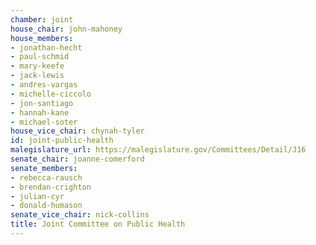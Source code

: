 ```yaml
---
chamber: joint
house_chair: john-mahoney
house_members:
- jonathan-hecht
- paul-schmid
- mary-keefe
- jack-lewis
- andres-vargas
- michelle-ciccolo
- jon-santiago
- hannah-kane
- michael-soter
house_vice_chair: chynah-tyler
id: joint-public-health
malegislature_url: https://malegislature.gov/Committees/Detail/J16
senate_chair: joanne-comerford
senate_members:
- rebecca-rausch
- brendan-crighton
- julian-cyr
- donald-humason
senate_vice_chair: nick-collins
title: Joint Committee on Public Health
---
```


